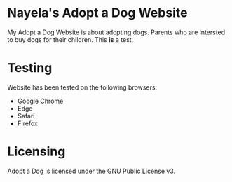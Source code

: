 # Nayela's Adopt a Dog Website

My Adopt a Dog Website is about adopting dogs. Parents who are intersted to buy dogs for their children. This **is** a test.

# Testing

Website has been tested on the following browsers: 
* Google Chrome
* Edge
* Safari
* Firefox

# Licensing
Adopt a Dog is licensed under the GNU Public License v3.
